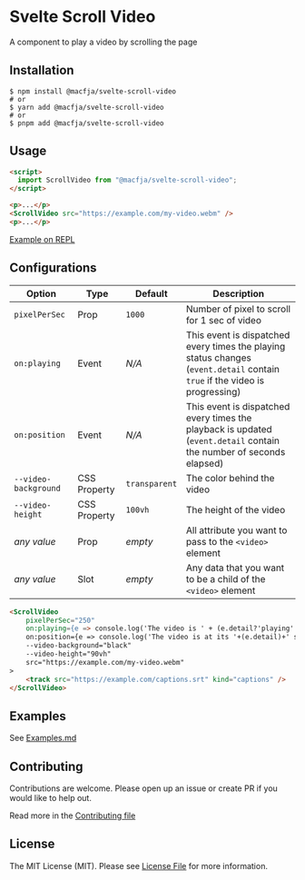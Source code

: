 # Svelte Scroll Video

A component to play a video by scrolling the page

## Installation

```shell
$ npm install @macfja/svelte-scroll-video
# or
$ yarn add @macfja/svelte-scroll-video
# or
$ pnpm add @macfja/svelte-scroll-video
```

## Usage

```html
<script>
  import ScrollVideo from "@macfja/svelte-scroll-video";
</script>

<p>...</p>
<ScrollVideo src="https://example.com/my-video.webm" />
<p>...</p>
```

[Example on REPL](https://svelte.dev/repl/f90faa36aca24862aeca378fc3d7e211)

## Configurations

| Option               | Type         | Default       | Description                                                                                                                 |
| -------------------- | ------------ | ------------- | --------------------------------------------------------------------------------------------------------------------------- |
| `pixelPerSec`        | Prop         | `1000`        | Number of pixel to scroll for 1 sec of video                                                                                |
| `on:playing`         | Event        | _N/A_         | This event is dispatched every times the playing status changes (`event.detail` contain `true` if the video is progressing) |
| `on:position`        | Event        | _N/A_         | This event is dispatched every times the playback is updated (`event.detail` contain the number of seconds elapsed)         |
| `--video-background` | CSS Property | `transparent` | The color behind the video                                                                                                  |
| `--video-height`     | CSS Property | `100vh`       | The height of the video                                                                                                     |
| _any value_          | Prop         | _empty_       | All attribute you want to pass to the `<video>` element                                                                     |
| _any value_          | Slot         | _empty_       | Any data that you want to be a child of the `<video>` element                                                               |

```html
<ScrollVideo
    pixelPerSec="250"
    on:playing={e => console.log('The video is ' + (e.detail?'playing':'in pause')}
    on:position={e => console.log('The video is at its '+(e.detail)+' seconds')}
    --video-background="black"
    --video-height="90vh"
    src="https://example.com/my-video.webm"
>
    <track src="https://example.com/captions.srt" kind="captions" />
</ScrollVideo>
```

## Examples

See [Examples.md](./docs/Examples.md)

## Contributing

Contributions are welcome. Please open up an issue or create PR if you would like to help out.

Read more in the [Contributing file](CONTRIBUTING.md)

## License

The MIT License (MIT). Please see [License File](LICENSE.md) for more information.
